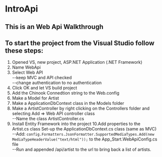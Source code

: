 # IntroApi
## This is an Web Api Walkthrough

## To start the project from the Visual Studio follow these steps:

1. Opened VS, new project, ASP.NET Application (.NET Framework)
2. Name WebApi
3. Select Web API  
  --keep MVC and API checked  
  --change authentication to no authentication  
4. Click OK and let VS build project
5. Add the Chinook Connedtion string to the Web.config
6. Make a Model for Artist
7. Make a ApplicationDbContext class in the Models folder
8. Make a ArtistController by right clicking on the Controllers folder and selecting Add => Web API controller class  
  --Name the class ArtistController.cs  
9. Install Entity Framework into the project
10.Add properties to the Artist.cs class
Set-up the ApplicationDbContext.cs class (same as MVC)  
  --Add:
```config.Formatters.JsonFormatter.SupportedMediaTypes.Add(new MediaTypeHeaderValue("text/html"));``` 
to the App_Start.WebApiConfig.cs file  
  --Run and appended /api/artist to the url to bring back a list of artists.
